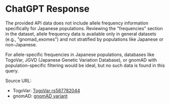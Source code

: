# ChatGPT Response

The provided API data does not include allele frequency information specifically for Japanese populations. Reviewing the "frequencies" section in the dataset, allele frequency data is available only in general datasets (e.g., "gnomad_exomes") and not stratified by populations like Japanese or non-Japanese.

For allele-specific frequencies in Japanese populations, databases like TogoVar, JGVD (Japanese Genetic Variation Database), or gnomAD with population-specific filtering would be ideal, but no such data is found in this query.

Source URL:
- TogoVar: [TogoVar rs587782044](https://togovar.biosciencedbc.jp/variant/rs587782044)  
- gnomAD: [gnomAD variant](https://gnomad.broadinstitute.org/)
